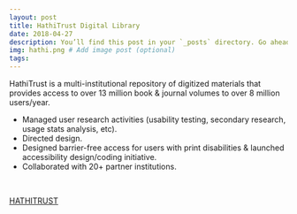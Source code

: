 ```yaml
---
layout: post
title: HathiTrust Digital Library
date: 2018-04-27
description: You’ll find this post in your `_posts` directory. Go ahead and edit it and re-build the site to see your changes. # Add post description (optional)
img: hathi.png # Add image post (optional)
tags: 
---
```

 
​HathiTrust is a multi-institutional repository of digitized materials that provides access to over 13 million book & journal volumes to over 8 million users/year. 

* Managed user research activities (usability testing, secondary research, usage stats analysis, etc).
* Directed design.
* Designed barrier-free access for users with print disabilities & launched accessibility design/coding initiative.
* Collaborated with 20+ partner institutions.  

<br />

<a href="http://www.hathitrust.com" class="btn btn-large btn-inverse">HATHITRUST</a>